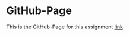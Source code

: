 # GitHub-Page

This is the GitHub-Page for this assignment [link](https://jean5572.github.io/11c.02.04/)
